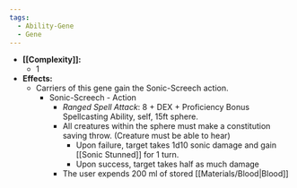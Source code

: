 ```yaml
---
tags:
  - Ability-Gene
  - Gene
---
```

- **[[Complexity]]:**
	- 1
- **Effects:**
	- Carriers of this gene gain the Sonic-Screech action.
		- Sonic-Screech - Action
			- *Ranged Spell Attack*: 8 + DEX + Proficiency Bonus Spellcasting Ability, self, 15ft sphere. 
			- All creatures within the sphere must make a constitution saving throw. (Creature must be able to hear)
				- Upon failure, target takes 1d10 sonic damage and gain [[Sonic Stunned]] for 1 turn.
				- Upon success, target takes half as much damage
			- The user expends 200 ml of stored [[Materials/Blood|Blood]]
